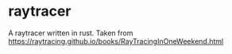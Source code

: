 # raytracer
A raytracer written in rust. Taken from https://raytracing.github.io/books/RayTracingInOneWeekend.html
